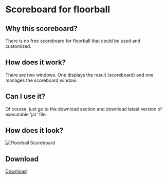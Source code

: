 # Scoreboard for floorball

## Why this scoreboard?
There is no free scoreboard for floorball that could be used and customized.

## How does it work?
There are two windows. One displays the result (scoreboard) and one manages the scoreboard window.

## Can I use it?
Of course, just go to the download section and download latest version of executable 'jar' file.

## How does it look?

![Floorball Scoreboard](http://gerades.savana-hosting.cz/code.google.com/scoreboard-floorball/scoreboard-floorbal.png)

## Download

[Download](https://code.google.com/p/scoreboard-floorball/downloads/detail?name=scoreboard-floorball-0.0.6.jar&can=2&q=)
